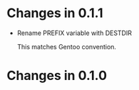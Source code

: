 # Changes in 0.1.1

-   Rename PREFIX variable with DESTDIR

    This matches Gentoo convention.

# Changes in 0.1.0

